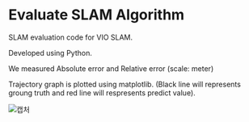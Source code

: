 # Evaluate SLAM Algorithm

SLAM evaluation code for VIO SLAM.

Developed using Python.

We measured Absolute error and Relative error (scale: meter)

Trajectory graph is plotted using matplotlib. (Black line will represents groung truth and red line will respresents predict value).

![캡처](https://user-images.githubusercontent.com/31065548/189784850-c99d6aec-670d-429c-a656-c64092592d69.JPG)
